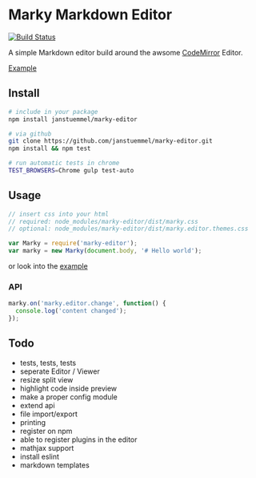# Marky Markdown Editor

[![Build Status](https://travis-ci.org/janstuemmel/marky-editor.svg?branch=master)](https://travis-ci.org/janstuemmel/marky-editor)

A simple Markdown editor build around the awsome [CodeMirror](http://codemirror.net/) Editor.

[Example](https://janstuemmel.github.io/marky-editor/)

## Install

```sh
# include in your package
npm install janstuemmel/marky-editor

# via github
git clone https://github.com/janstuemmel/marky-editor.git
npm install && npm test

# run automatic tests in chrome
TEST_BROWSERS=Chrome gulp test-auto
```

## Usage

```js
// insert css into your html
// required: node_modules/marky-editor/dist/marky.css
// optional: node_modules/marky-editor/dist/marky.editor.themes.css

var Marky = require('marky-editor');
var marky = new Marky(document.body, '# Hello world');
```

or look into the [example](example.html)

### API

```js
marky.on('marky.editor.change', function() {
  console.log('content changed');
});
```

## Todo
* tests, tests, tests
* seperate Editor / Viewer
* resize split view
* highlight code inside preview
* make a proper config module
* extend api
* file import/export
* printing
* register on npm
* able to register plugins in the editor
* mathjax support
* install eslint
* markdown templates
